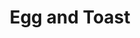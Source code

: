 ---
image_path: /static/photography/02.png
title: Egg and Toast
caption: Breakfast in Hong Kong, consisting of egg, toast, and coffee
order: 3
---